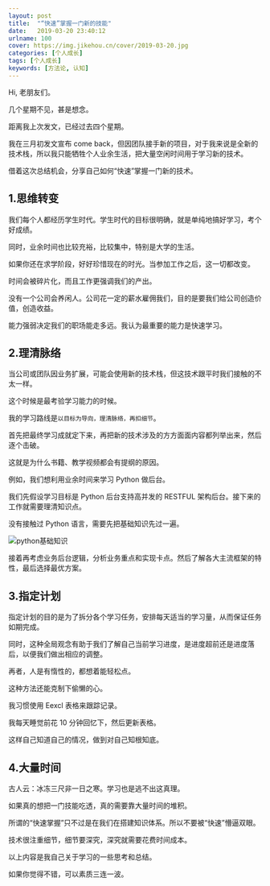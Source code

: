 ```yaml
---
layout: post
title:  "“快速”掌握一门新的技能"
date:   2019-03-20 23:40:12
urlname: 100
cover: https://img.jikehou.cn/cover/2019-03-20.jpg
categories: [个人成长]
tags: [个人成长]
keywords: [方法论, 认知]
---
```

Hi, 老朋友们。

几个星期不见，甚是想念。

距离我上次发文，已经过去四个星期。

我在三月初发文宣布 come back，但因团队接手新的项目，对于我来说是全新的技术栈，所以我只能牺牲个人业余生活，把大量空闲时间用于学习新的技术。

借着这次总结机会，分享自己如何“快速”掌握一门新的技术。
<!-- more -->

## 1.思维转变
我们每个人都经历学生时代。学生时代的目标很明确，就是单纯地搞好学习，考个好成绩。

同时，业余时间也比较充裕，比较集中，特别是大学的生活。

如果你还在求学阶段，好好珍惜现在的时光。当参加工作之后，这一切都改变。

时间会被碎片化，而且工作更强调我们的产出。

没有一个公司会养闲人。公司花一定的薪水雇佣我们，目的是要我们给公司创造价值，创造收益。

能力强弱决定我们的职场能走多远。我认为最重要的能力是快速学习。

## 2.理清脉络
当公司或团队因业务扩展，可能会使用新的技术栈，但这技术跟平时我们接触的不太一样。

这个时候是最考验学习能力的时候。

我的学习路线是`以目标为导向，理清脉络，再扣细节`。

首先把最终学习成就定下来，再把新的技术涉及的方方面面内容都列举出来，然后逐个击破。

这就是为什么书籍、教学视频都会有提纲的原因。

例如，我们想利用业余时间来学习 Python 做后台。

我们先假设学习目标是 Python 后台支持高并发的 RESTFUL 架构后台。接下来的工作就需要理清知识点。

没有接触过 Python 语言，需要先把基础知识先过一遍。

![python基础知识](https://img.jikehou.cn/img/139_1.jpg)

接着再考虑业务后台逻辑，分析业务重点和实现卡点。然后了解各大主流框架的特性，最后选择最优方案。

## 3.指定计划
指定计划的目的是为了拆分各个学习任务，安排每天适当的学习量，从而保证任务如期完成。

同时，这种全局观念有助于我们了解自己当前学习进度，是进度超前还是进度落后，以便我们做出相应的调整。

再者，人是有惰性的，都想着能轻松点。

这种方法还能克制下偷懒的心。

我习惯使用 Eexcl 表格来跟踪记录。

我每天睡觉前花 10 分钟回忆下，然后更新表格。

这样自己知道自己的情况，做到对自己知根知底。

## 4.大量时间
古人云：冰冻三尺非一日之寒。学习也是逃不出这真理。

如果真的想把一门技能吃透，真的需要靠大量时间的堆积。

所谓的“快速掌握”只不过是在我们在搭建知识体系。所以不要被“快速”懵逼双眼。

技术很注重细节，细节要深究，深究就需要花费时间成本。

以上内容是我自己关于学习的一些思考和总结。

如果你觉得不错，可以素质三连一波。